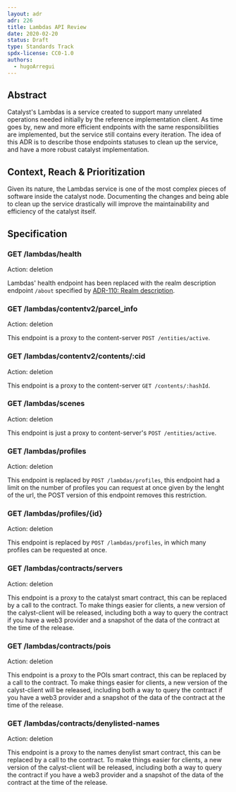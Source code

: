 ```yaml
---
layout: adr
adr: 226
title: Lambdas API Review
date: 2020-02-20
status: Draft
type: Standards Track
spdx-license: CC0-1.0
authors:
  - hugoArregui
---
```


## Abstract

Catalyst's Lambdas is a service created to support many unrelated operations needed initially by the reference implementation client. As time goes by, new and more efficient endpoints with the same responsibilities are implemented, but the service still contains every iteration. The idea of this ADR is to describe those endpoints statuses to clean up the service, and have a more robust catalyst implementation.

## Context, Reach & Prioritization

Given its nature, the Lambdas service is one of the most complex pieces of software inside the catalyst node. Documenting the changes and being able to clean up the service drastically will improve the maintainability and efficiency of the catalyst itself.

## Specification

### GET /lambdas/health

Action: deletion

Lambdas' health endpoint has been replaced with the realm description endpoint `/about` specified by [ADR-110: Realm description](./ADR-110-realm-description.md).

### GET /lambdas/contentv2/parcel_info

Action: deletion

This endpoint is a proxy to the content-server `POST /entities/active`.

### GET /lambdas/contentv2/contents/:cid

Action: deletion

This endpoint is a proxy to the content-server `GET /contents/:hashId`.

### GET /lambdas/scenes

Action: deletion

This endpoint is just a proxy to content-server's `POST /entities/active`.

### GET /lambdas/profiles

Action: deletion

This endpoint is replaced by `POST /lambdas/profiles`, this endpoint had a limit on the number of profiles you can request at once given by the lenght of the url, the POST version of this endpoint removes this restriction.

### GET /lambdas/profiles/{id}

Action: deletion

This endpoint is replaced by `POST /lambdas/profiles`, in which many profiles can be requested at once.

### GET /lambdas/contracts/servers

Action: deletion

This endpoint is a proxy to the catalyst smart contract, this can be replaced by a call to the contract. To make things easier for clients, a new version of the calyst-client will be released, including both a way to query the contract if you have a web3 provider and a snapshot of the data of the contract at the time of the release.

### GET /lambdas/contracts/pois

Action: deletion

This endpoint is a proxy to the POIs smart contract, this can be replaced by a call to the contract. To make things easier for clients, a new version of the calyst-client will be released, including both a way to query the contract if you have a web3 provider and a snapshot of the data of the contract at the time of the release.

### GET /lambdas/contracts/denylisted-names

Action: deletion

This endpoint is a proxy to the names denylist smart contract, this can be replaced by a call to the contract. To make things easier for clients, a new version of the calyst-client will be released, including both a way to query the contract if you have a web3 provider and a snapshot of the data of the contract at the time of the release.
